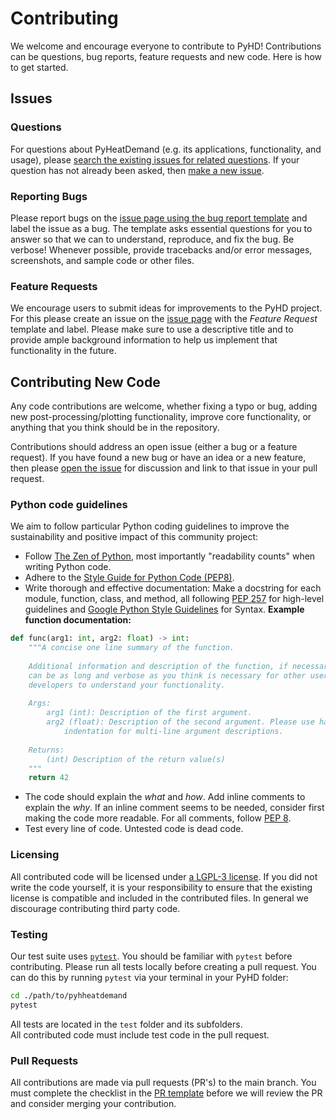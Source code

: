 # Contributing

We welcome and encourage everyone to contribute to PyHD! 
Contributions can be questions, bug reports, feature requests and new code. 
Here is how to get started.

## Issues 

### Questions

For questions about PyHeatDemand (e.g. its applications, functionality, and usage), 
please [search the existing issues for related questions](https://github.com/AlexanderJuestel/pyhheatdemand/issues).
If your question has not already been asked, then [make a new issue](https://github.com/AlexanderJuestel/pyhheatdemand/issues/new/choose).

### Reporting Bugs

Please report bugs on the [issue page using the bug report template](https://github.com/AlexanderJuestel/pyhheatdemand/issues/new?assignees=&labels=&template=bug_report.md&title=) and label the issue as a bug.
The template asks essential questions for you to answer so that we can to understand, reproduce, and fix the bug. 
Be verbose!
Whenever possible, provide tracebacks and/or error messages, screenshots, and sample code or other files.

### Feature Requests

We encourage users to submit ideas for improvements to the PyHD project. For
this please create an issue on the
 [issue page](https://github.com/AlexanderJuestel/pyhheatdemand/issues) with the *Feature 
 Request* template and label. Please make sure to use a descriptive title and to
 provide ample background information to help us implement that functionality
 in the future.

## Contributing New Code

Any code contributions are welcome, 
whether fixing a typo or bug,
adding new post-processing/plotting functionality,
improve core functionality,
or anything that you think should be in the repository. 

Contributions should address an open issue (either a bug or a feature request).
If you have found a new bug 
or have an idea or a new feature, 
then please [open the issue](https://github.com/AlexanderJuestel/pyhheatdemand/issues/new/choose) 
for discussion and link to that issue in your pull request.

### Python code guidelines
We aim to follow particular Python coding guidelines to improve the sustainability and positive impact of this community project:

- Follow [The Zen of Python](https://www.python.org/dev/peps/pep-0020/), most importantly "readability counts" when writing Python code.
- Adhere to the [Style Guide for Python Code (PEP8)](https://www.python.org/dev/peps/pep-0008/).
- Write thorough and effective documentation: 
Make a docstring for each module, function, class, and method, 
all following [PEP 257](https://www.python.org/dev/peps/pep-0257/) for high-level guidelines
and [Google Python Style Guidelines](http://google.github.io/styleguide/pyguide.html) for Syntax. 
**Example function documentation:**
```python
def func(arg1: int, arg2: float) -> int:
    """A concise one line summary of the function.
    
    Additional information and description of the function, if necessary. This
    can be as long and verbose as you think is necessary for other users and 
    developers to understand your functionality.
    
    Args:
        arg1 (int): Description of the first argument.
        arg2 (float): Description of the second argument. Please use hanging 
            indentation for multi-line argument descriptions.
    
    Returns:
        (int) Description of the return value(s)
    """
    return 42
```
- The code should explain the *what* and *how*. Add inline comments to explain the *why*.
If an inline comment seems to be needed, consider first making the code more readable.
For all comments, follow [PEP 8](https://www.python.org/dev/peps/pep-0008/).
- Test every line of code. Untested code is dead code.

### Licensing

All contributed code will be licensed under 
[a LGPL-3 license](https://github.com/AlexanderJuestel/pyhheatdemand/blob/main/LICENSE).
If you did not write the code yourself, 
it is your responsibility to ensure that the existing license is compatible 
and included in the contributed files. 
In general we discourage contributing third party code.

### Testing

Our test suite uses [`pytest`](https://docs.pytest.org/). 
You should be familiar with `pytest` before contributing.
Please run all tests locally before creating a pull request. 
You can do this by running `pytest` via your terminal in your PyHD folder:
```bash
cd ./path/to/pyhheatdemand
pytest
```
All tests are located in the `test` folder and its subfolders.  
All contributed code must include test code in the pull request.

### Pull Requests

All contributions are made via pull requests (PR's) to the main branch. 
You must complete the checklist in the [PR template](https://github.com/AlexanderJuestel/pyhheatdemand/blob/main/PULL_REQUEST_TEMPLATE.md) before we will review the PR and consider merging your contribution.
